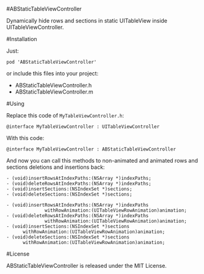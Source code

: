 #ABStaticTableViewController

Dynamically hide rows and sections in static UITableView inside UITableViewController.

#Installation

Just:

```
pod 'ABStaticTableViewController'
```

or include this files into your project:

- ABStaticTableViewController.h
- ABStaticTableViewController.m

#Using

Replace this code of `MyTableViewController.h`:

```
@interface MyTableViewController : UITableViewController
```

With this code:

```
@interface MyTableViewController : ABStaticTableViewController
```

And now you can call this methods to non-animated and animated rows and sections deletions and insertions back:

```
- (void)insertRowsAtIndexPaths:(NSArray *)indexPaths;
- (void)deleteRowsAtIndexPaths:(NSArray *)indexPaths;
- (void)insertSections:(NSIndexSet *)sections;
- (void)deleteSections:(NSIndexSet *)sections;

- (void)insertRowsAtIndexPaths:(NSArray *)indexPaths
              withRowAnimation:(UITableViewRowAnimation)animation;
- (void)deleteRowsAtIndexPaths:(NSArray *)indexPaths
              withRowAnimation:(UITableViewRowAnimation)animation;
- (void)insertSections:(NSIndexSet *)sections
      withRowAnimation:(UITableViewRowAnimation)animation;
- (void)deleteSections:(NSIndexSet *)sections
      withRowAnimation:(UITableViewRowAnimation)animation;
```

#License

ABStaticTableViewController is released under the MIT License.